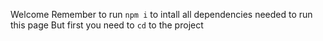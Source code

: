 Welcome
Remember to run `npm i` to intall all dependencies needed to run this page
But first you need to `cd` to the project
